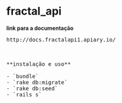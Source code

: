 # fractal_api

**link para a documentação**
<pre>http://docs.fractalapi1.apiary.io/



**instalação e uso**

- `bundle`
- `rake db:migrate`
- `rake db:seed`
- `rails s`
